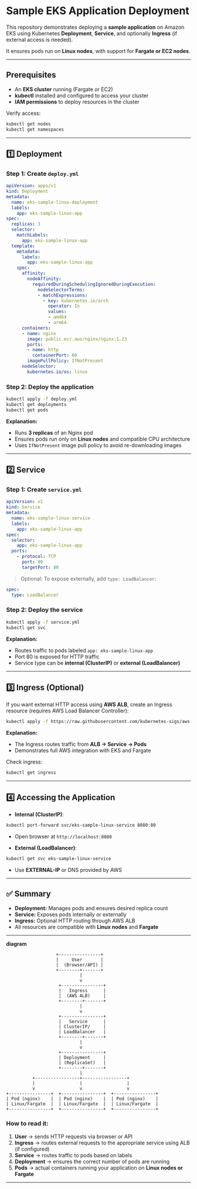 
# Sample EKS Application Deployment

This repository demonstrates deploying a **sample application** on Amazon EKS using Kubernetes **Deployment**, **Service**, and optionally **Ingress** (if external access is needed).

It ensures pods run on **Linux nodes**, with support for **Fargate or EC2 nodes**.

---

## Prerequisites

* An **EKS cluster** running (Fargate or EC2)
* **kubectl** installed and configured to access your cluster
* **IAM permissions** to deploy resources in the cluster

Verify access:

```bash
kubectl get nodes
kubectl get namespaces
```

---

## 1️⃣ Deployment

### Step 1: Create `deploy.yml`

```yaml
apiVersion: apps/v1
kind: Deployment
metadata:
  name: eks-sample-linux-deployment
  labels:
    app: eks-sample-linux-app
spec:
  replicas: 3
  selector:
    matchLabels:
      app: eks-sample-linux-app
  template:
    metadata:
      labels:
        app: eks-sample-linux-app
    spec:
      affinity:
        nodeAffinity:
          requiredDuringSchedulingIgnoredDuringExecution:
            nodeSelectorTerms:
            - matchExpressions:
              - key: kubernetes.io/arch
                operator: In
                values:
                - amd64
                - arm64
      containers:
      - name: nginx
        image: public.ecr.aws/nginx/nginx:1.23
        ports:
        - name: http
          containerPort: 80
        imagePullPolicy: IfNotPresent
      nodeSelector:
        kubernetes.io/os: linux
```

### Step 2: Deploy the application

```bash
kubectl apply -f deploy.yml
kubectl get deployments
kubectl get pods
```

**Explanation:**

* Runs **3 replicas** of an Nginx pod
* Ensures pods run only on **Linux nodes** and compatible CPU architecture
* Uses `IfNotPresent` image pull policy to avoid re-downloading images

---

## 2️⃣ Service

### Step 1: Create `service.yml`

```yaml
apiVersion: v1
kind: Service
metadata:
  name: eks-sample-linux-service
  labels:
    app: eks-sample-linux-app
spec:
  selector:
    app: eks-sample-linux-app
  ports:
    - protocol: TCP
      port: 80
      targetPort: 80
```

> Optional: To expose externally, add `type: LoadBalancer`:

```yaml
spec:
  type: LoadBalancer
```

### Step 2: Deploy the service

```bash
kubectl apply -f service.yml
kubectl get svc
```

**Explanation:**

* Routes traffic to pods labeled `app: eks-sample-linux-app`
* Port 80 is exposed for HTTP traffic
* Service type can be **internal (ClusterIP)** or **external (LoadBalancer)**

---

## 3️⃣ Ingress (Optional)

If you want external HTTP access using **AWS ALB**, create an Ingress resource (requires AWS Load Balancer Controller):

```bash
kubectl apply -f https://raw.githubusercontent.com/kubernetes-sigs/aws-load-balancer-controller/v2.5.4/docs/examples/2048/2048_full.yaml
```

**Explanation:**

* The Ingress routes traffic from **ALB → Service → Pods**
* Demonstrates full AWS integration with EKS and Fargate

Check ingress:

```bash
kubectl get ingress
```

---

## 4️⃣ Accessing the Application

* **Internal (ClusterIP)**:

```bash
kubectl port-forward svc/eks-sample-linux-service 8080:80
```

* Open browser at `http://localhost:8080`

* **External (LoadBalancer)**:

```bash
kubectl get svc eks-sample-linux-service
```

* Use **EXTERNAL-IP** or DNS provided by AWS


---

## ✅ Summary

* **Deployment:** Manages pods and ensures desired replica count
* **Service:** Exposes pods internally or externally
* **Ingress:** Optional HTTP routing through AWS ALB
* All resources are compatible with **Linux nodes** and **Fargate**

---
 **diagram**

```
                   +----------------+
                   |     User       |
                   |  (Browser/API) |
                   +--------+-------+
                            |
                            v
                    +----------------+
                    |   Ingress      |
                    |  (AWS ALB)     |
                    +--------+-------+
                            |
                            v
                    +----------------+
                    |   Service      |
                    | ClusterIP/     |
                    | LoadBalancer   |
                    +--------+-------+
                            |
                            v
                    +----------------+
                    | Deployment     |
                    | (ReplicaSet)   |
                    +--------+-------+
                            |
          +-----------------+-----------------+
          |                 |                 |
          v                 v                 v
+----------------+  +----------------+  +----------------+
| Pod (nginx)    |  | Pod (nginx)    |  | Pod (nginx)    |
| Linux/Fargate  |  | Linux/Fargate  |  | Linux/Fargate  |
+----------------+  +----------------+  +----------------+
```

### How to read it:

1. **User** → sends HTTP requests via browser or API
2. **Ingress** → routes external requests to the appropriate service using ALB (if configured)
3. **Service** → routes traffic to pods based on labels
4. **Deployment** → ensures the correct number of pods are running
5. **Pods** → actual containers running your application on **Linux nodes or Fargate**

---
